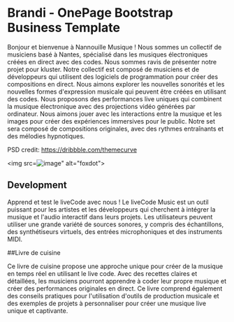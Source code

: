 # Brandi - OnePage Bootstrap Business Template

Bonjour et bienvenue à Nannouille Musique ! Nous sommes un collectif de musiciens basé à Nantes, spécialisé dans les musiques électroniques créées en direct avec des codes. Nous sommes ravis de présenter notre projet pour kluster. Notre collectif est composé de musiciens et de développeurs qui utilisent des logiciels de programmation pour créer des compositions en direct. Nous aimons explorer les nouvelles sonorités et les nouvelles formes d'expression musicale qui peuvent être créées en utilisant des codes. Nous proposons des performances live uniques qui combinent la musique électronique avec des projections vidéo générées par ordinateur. Nous aimons jouer avec les interactions entre la musique et les images pour créer des expériences immersives pour le public. Notre set sera composé de compositions originales, avec des rythmes entraînants et des mélodies hypnotiques.

PSD credit: <https://dribbble.com/themecurve>

<img src=![image](https://github.com/Nananouille/Nananouille/assets/8178673/12d64b98-c117-4ef8-9181-92476f9ebab7)" alt="foxdot">
 
## Development

Apprend et test le liveCode avec nous ! Le liveCode Music est un outil puissant pour les artistes et les développeurs qui cherchent à intégrer la musique et l'audio interactif dans leurs projets. Les utilisateurs peuvent utiliser une grande variété de sources sonores, y compris des échantillons, des synthétiseurs virtuels, des entrées microphoniques et des instruments MIDI.



##Livre de cuisine

Ce livre de cuisine propose une approche unique pour créer de la musique en temps réel en utilisant le live code. Avec des recettes claires et détaillées, les musiciens pourront apprendre à coder leur propre musique et créer des performances originales en direct. Ce livre comprend également des conseils pratiques pour l'utilisation d'outils de production musicale et des exemples de projets à personnaliser pour créer une musique live unique et captivante.

 
